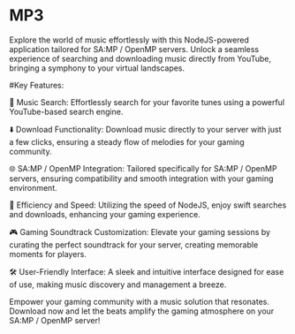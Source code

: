 # MP3
Explore the world of music effortlessly with this NodeJS-powered application tailored for SA:MP / OpenMP servers. Unlock a seamless experience of searching and downloading music directly from YouTube, bringing a symphony to your virtual landscapes.

#Key Features:

🎵 Music Search: Effortlessly search for your favorite tunes using a powerful YouTube-based search engine.

⬇️ Download Functionality: Download music directly to your server with just a few clicks, ensuring a steady flow of melodies for your gaming community.

🌐 SA:MP / OpenMP Integration: Tailored specifically for SA:MP / OpenMP servers, ensuring compatibility and smooth integration with your gaming environment.

🚀 Efficiency and Speed: Utilizing the speed of NodeJS, enjoy swift searches and downloads, enhancing your gaming experience.

🎮 Gaming Soundtrack Customization: Elevate your gaming sessions by curating the perfect soundtrack for your server, creating memorable moments for players.

🛠️ User-Friendly Interface: A sleek and intuitive interface designed for ease of use, making music discovery and management a breeze.

Empower your gaming community with a music solution that resonates. Download now and let the beats amplify the gaming atmosphere on your SA:MP / OpenMP server!
